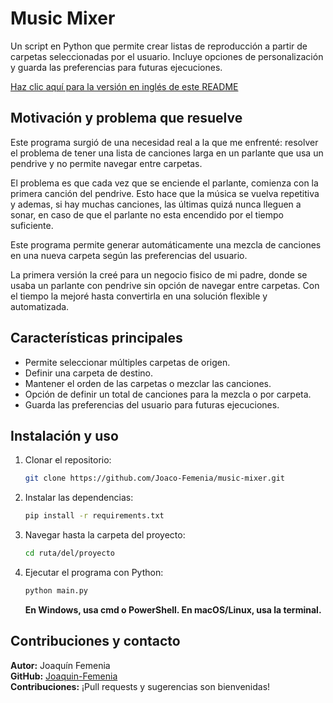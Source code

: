 # Music Mixer
Un script en Python que permite crear listas de reproducción a partir de carpetas seleccionadas por el usuario. Incluye opciones de personalización y guarda las preferencias para futuras ejecuciones.

[Haz clic aquí para la versión en inglés de este README](README-EN.md)

## Motivación y problema que resuelve
Este programa surgió de una necesidad real a la que me enfrenté: resolver el problema de tener una lista de canciones larga en un parlante que usa un pendrive y no permite navegar entre carpetas.  

El problema es que cada vez que se enciende el parlante, comienza con la primera canción del pendrive. Esto hace que la música se vuelva repetitiva y ademas, si hay muchas canciones, las últimas quizá nunca lleguen a sonar, en caso de que el parlante no esta encendido por el tiempo suficiente.  

Este programa permite generar automáticamente una mezcla de canciones en una nueva carpeta según las preferencias del usuario.  

La primera versión la creé para un negocio fisico de mi padre, donde se usaba un parlante con pendrive sin opción de navegar entre carpetas. Con el tiempo la mejoré hasta convertirla en una solución flexible y automatizada.


## Características principales
- Permite seleccionar múltiples carpetas de origen.
- Definir una carpeta de destino.
- Mantener el orden de las carpetas o mezclar las canciones.
- Opción de definir un total de canciones para la mezcla o por carpeta.
- Guarda las preferencias del usuario para futuras ejecuciones.


## Instalación y uso
1. Clonar el repositorio:  
    ```sh
    git clone https://github.com/Joaco-Femenia/music-mixer.git
    ```
2. Instalar las dependencias:  
    ```sh
    pip install -r requirements.txt
    ```
3. Navegar hasta la carpeta del proyecto:  
    ```sh
    cd ruta/del/proyecto
    ```
4. Ejecutar el programa con Python:  
    ```sh
    python main.py
    ```
    **En Windows, usa cmd o PowerShell. En macOS/Linux, usa la terminal.**


## Contribuciones y contacto
**Autor:** Joaquín Femenia  
**GitHub:** [Joaquin-Femenia](https://github.com/Joaquin-Femenia)  
**Contribuciones:** ¡Pull requests y sugerencias son bienvenidas!
